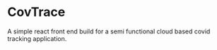 # CovTrace
A simple react front end build for a semi functional cloud based covid tracking application.
